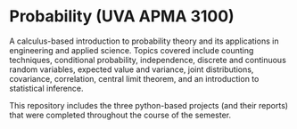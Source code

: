 # Probability (UVA APMA 3100)

A calculus-based introduction to probability theory and its applications in engineering and applied science.  Topics covered include counting techniques, conditional probability, independence, discrete and continuous random variables, expected value and variance, joint distributions, covariance, correlation, central limit theorem, and an introduction to statistical inference.

This repository includes the three python-based projects (and their reports) that were completed throughout the course of the semester.
